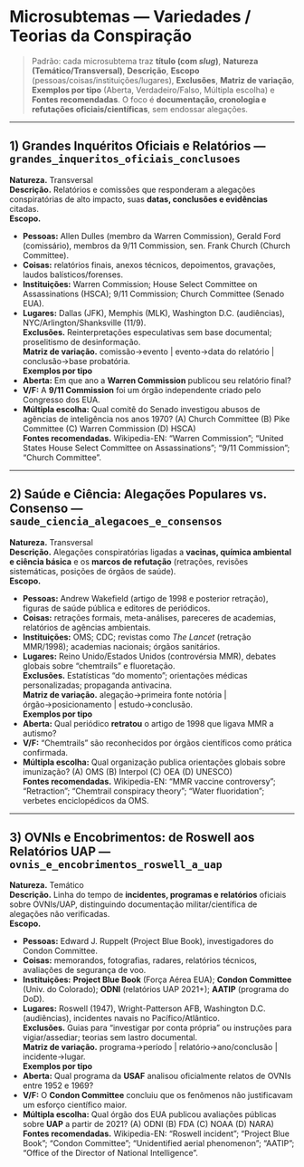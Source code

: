 # Microsubtemas — Variedades / Teorias da Conspiração

> Padrão: cada microsubtema traz **título (com _slug_)**, **Natureza (Temático/Transversal)**, **Descrição**, **Escopo** (pessoas/coisas/instituições/lugares), **Exclusões**, **Matriz de variação**, **Exemplos por tipo** (Aberta, Verdadeiro/Falso, Múltipla escolha) e **Fontes recomendadas**. O foco é **documentação, cronologia e refutações oficiais/científicas**, sem endossar alegações.

---

## 1) Grandes Inquéritos Oficiais e Relatórios — `grandes_inqueritos_oficiais_conclusoes`
**Natureza.** Transversal  
**Descrição.** Relatórios e comissões que responderam a alegações conspiratórias de alto impacto, suas **datas, conclusões e evidências** citadas.  
**Escopo.**  
- **Pessoas:** Allen Dulles (membro da Warren Commission), Gerald Ford (comissário), membros da 9/11 Commission, sen. Frank Church (Church Committee).  
- **Coisas:** relatórios finais, anexos técnicos, depoimentos, gravações, laudos balísticos/forenses.  
- **Instituições:** Warren Commission; House Select Committee on Assassinations (HSCA); 9/11 Commission; Church Committee (Senado EUA).  
- **Lugares:** Dallas (JFK), Memphis (MLK), Washington D.C. (audiências), NYC/Arlington/Shanksville (11/9).  
**Exclusões.** Reinterpretações especulativas sem base documental; proselitismo de desinformação.  
**Matriz de variação.** comissão→evento | evento→data do relatório | conclusão→base probatória.  
**Exemplos por tipo**  
- **Aberta:** Em que ano a **Warren Commission** publicou seu relatório final?  
- **V/F:** A **9/11 Commission** foi um órgão independente criado pelo Congresso dos EUA.  
- **Múltipla escolha:** Qual comitê do Senado investigou abusos de agências de inteligência nos anos 1970? (A) Church Committee (B) Pike Committee (C) Warren Commission (D) HSCA)  
**Fontes recomendadas.** Wikipedia-EN: “Warren Commission”; “United States House Select Committee on Assassinations”; “9/11 Commission”; “Church Committee”.

---

## 2) Saúde e Ciência: Alegações Populares vs. Consenso — `saude_ciencia_alegacoes_e_consensos`
**Natureza.** Transversal  
**Descrição.** Alegações conspiratórias ligadas a **vacinas, química ambiental e ciência básica** e os **marcos de refutação** (retrações, revisões sistemáticas, posições de órgãos de saúde).  
**Escopo.**  
- **Pessoas:** Andrew Wakefield (artigo de 1998 e posterior retração), figuras de saúde pública e editores de periódicos.  
- **Coisas:** retrações formais, meta-análises, pareceres de academias, relatórios de agências ambientais.  
- **Instituições:** OMS; CDC; revistas como *The Lancet* (retração MMR/1998); academias nacionais; órgãos sanitários.  
- **Lugares:** Reino Unido/Estados Unidos (controvérsia MMR), debates globais sobre “chemtrails” e fluoretação.  
**Exclusões.** Estatísticas “do momento”; orientações médicas personalizadas; propaganda antivacina.  
**Matriz de variação.** alegação→primeira fonte notória | órgão→posicionamento | estudo→conclusão.  
**Exemplos por tipo**  
- **Aberta:** Qual periódico **retratou** o artigo de 1998 que ligava MMR a autismo?  
- **V/F:** “Chemtrails” são reconhecidos por órgãos científicos como prática confirmada.  
- **Múltipla escolha:** Qual organização publica orientações globais sobre imunização? (A) OMS (B) Interpol (C) OEA (D) UNESCO)  
**Fontes recomendadas.** Wikipedia-EN: “MMR vaccine controversy”; “Retraction”; “Chemtrail conspiracy theory”; “Water fluoridation”; verbetes enciclopédicos da OMS.

---

## 3) OVNIs e Encobrimentos: de Roswell aos Relatórios UAP — `ovnis_e_encobrimentos_roswell_a_uap`
**Natureza.** Temático  
**Descrição.** Linha do tempo de **incidentes, programas e relatórios** oficiais sobre OVNIs/UAP, distinguindo documentação militar/científica de alegações não verificadas.  
**Escopo.**  
- **Pessoas:** Edward J. Ruppelt (Project Blue Book), investigadores do Condon Committee.  
- **Coisas:** memorandos, fotografias, radares, relatórios técnicos, avaliações de segurança de voo.  
- **Instituições:** **Project Blue Book** (Força Aérea EUA); **Condon Committee** (Univ. do Colorado); **ODNI** (relatórios UAP 2021+); **AATIP** (programa do DoD).  
- **Lugares:** Roswell (1947), Wright-Patterson AFB, Washington D.C. (audiências), incidentes navais no Pacífico/Atlântico.  
**Exclusões.** Guias para “investigar por conta própria” ou instruções para vigiar/assediar; teorias sem lastro documental.  
**Matriz de variação.** programa→período | relatório→ano/conclusão | incidente→lugar.  
**Exemplos por tipo**  
- **Aberta:** Qual programa da **USAF** analisou oficialmente relatos de OVNIs entre 1952 e 1969?  
- **V/F:** O **Condon Committee** concluiu que os fenômenos não justificavam um esforço científico maior.  
- **Múltipla escolha:** Qual órgão dos EUA publicou avaliações públicas sobre **UAP** a partir de 2021? (A) ODNI (B) FDA (C) NOAA (D) NARA)  
**Fontes recomendadas.** Wikipedia-EN: “Roswell incident”; “Project Blue Book”; “Condon Committee”; “Unidentified aerial phenomenon”; “AATIP”; “Office of the Director of National Intelligence”.
